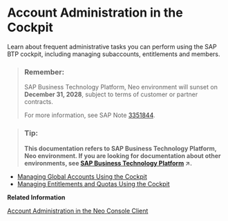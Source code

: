 <!-- loio71eaba14df564ce8a7c4befef84637c2 -->

# Account Administration in the Cockpit

Learn about frequent administrative tasks you can perform using the SAP BTP cockpit, including managing subaccounts, entitlements and members.

> ### Remember:  
> SAP Business Technology Platform, Neo environment will sunset on **December 31, 2028**, subject to terms of customer or partner contracts.
> 
> For more information, see SAP Note [3351844](https://me.sap.com/notes/3351844).

> ### Tip:  
> **This documentation refers to SAP Business Technology Platform, Neo environment. If you are looking for documentation about other environments, see [SAP Business Technology Platform](https://help.sap.com/viewer/65de2977205c403bbc107264b8eccf4b/Cloud/en-US/6a2c1ab5a31b4ed9a2ce17a5329e1dd8.html "SAP Business Technology Platform (SAP BTP) is an integrated offering comprised of the following technology portfolios: application development; process automation; integration; data, analytics, and enterprise planning; artificial intelligence. The platform offers users the ability to turn data into business value, compose end-to-end business processes, connect entire IT landscapes, and personalize, build and extend SAP applications. This reduces the overall total cost of ownership maintaining SAP landscapes and third-party software across end-to-end business processes.") :arrow_upper_right:.**

-   [Managing Global Accounts Using the Cockpit](managing-global-accounts-using-the-cockpit-26c016a.md)
-   [Managing Entitlements and Quotas Using the Cockpit](managing-entitlements-and-quotas-using-the-cockpit-23e9ad3.md)

**Related Information**  


[Account Administration in the Neo Console Client](account-administration-in-the-neo-console-client-cd13d6a.md "Use the SAP BTP console client for the Neo environment for subaccount management in the Neo environment.")


